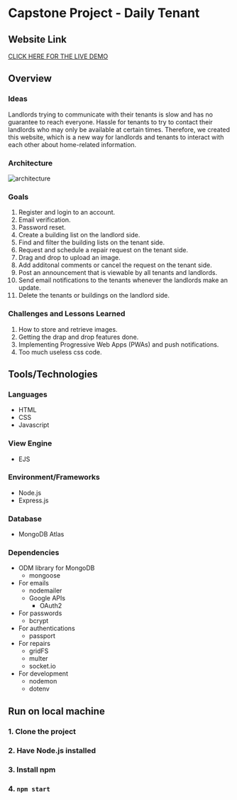 # Capstone Project - Daily Tenant

## Website Link
[CLICK HERE FOR THE LIVE DEMO](https://dailytenant.herokuapp.com/)


## Overview
### Ideas
Landlords trying to communicate with their tenants is slow and has no guarantee to reach everyone. 
Hassle for tenants to try to contact their landlords who may only be available at certain times.
Therefore, we created this website, which is a new way for landlords and tenants to interact with each other about home-related information.

### Architecture
![architecture](https://user-images.githubusercontent.com/58491408/146209424-ace0699a-1bb7-4f43-939d-6c4509e082a8.png)

### Goals
1. Register and login to an account.
2. Email verification. 
3. Password reset. 
4. Create a building list on the landlord side. 
5. Find and filter the building lists on the tenant side. 
6. Request and schedule a repair request on the tenant side. 
7. Drag and drop to upload an image. 
8. Add additonal comments or cancel the request on the tenant side. 
9. Post an announcement that is viewable by all tenants and landlords. 
10. Send email notifications to the tenants whenever the landlords make an update. 
11. Delete the tenants or buildings on the landlord side. 

### Challenges and Lessons Learned
1. How to store and retrieve images.
2. Getting the drap and drop features done.
3. Implementing Progressive Web Apps (PWAs) and push notifications.
4. Too much useless css code.

## Tools/Technologies
### Languages
- HTML
- CSS
- Javascript

### View Engine
- EJS

### Environment/Frameworks
- Node.js
- Express.js

### Database
- MongoDB Atlas

### Dependencies
- ODM library for MongoDB
  - mongoose
- For emails
  - nodemailer
  - Google APIs
    - OAuth2
- For passwords
  - bcrypt
- For authentications
  - passport
- For repairs
  - gridFS
  - multer
  - socket.io
- For development
  - nodemon
  - dotenv

## Run on local machine
### 1. Clone the project
### 2. Have Node.js installed
### 3. Install npm
### 4. `npm start`
